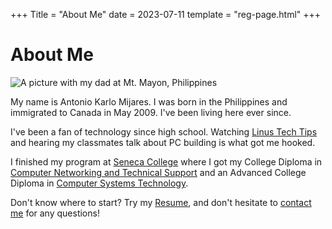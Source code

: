 +++
Title = "About Me"
date = 2023-07-11
template = "reg-page.html"
+++

# About Me

![A picture with my dad at Mt. Mayon, Philippines](/img/about-me.jpeg)

My name is Antonio Karlo Mijares. I was born in the Philippines and
immigrated to Canada in May 2009. I've been living here ever since.

I've been a fan of technology since high school.
Watching [Linus Tech Tips](https://www.youtube.com/user/LinusTechTips) and
hearing my classmates talk about PC building is what got me hooked.

I finished my program at
[Seneca College](https://www.senecacollege.ca/home.html)
where I got my College Diploma in [Computer Networking and Technical Support](https://www.senecacollege.ca/programs/unavailable/CNS/pathways.html)
and an Advanced College Diploma in [Computer Systems Technology](https://www.senecacollege.ca/programs/fulltime/CTY.html).

Don't know where to start? Try my [Resume](/resume), and don't hesitate to
[contact me](mailto:antonio.karlo@akmijares.ca) for any questions!
